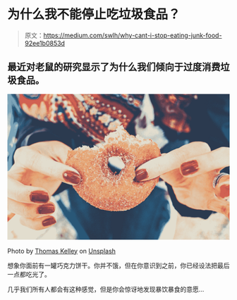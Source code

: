 # 为什么我不能停止吃垃圾食品？

> 原文：<https://medium.com/swlh/why-cant-i-stop-eating-junk-food-92ee1b0853d>

## 最近对老鼠的研究显示了为什么我们倾向于过度消费垃圾食品。

![](img/c2183ed4ac715adf71ce4608098855e5.png)

Photo by [Thomas Kelley](https://unsplash.com/@thkelley?utm_source=medium&utm_medium=referral) on [Unsplash](https://unsplash.com?utm_source=medium&utm_medium=referral)

想象你面前有一罐巧克力饼干。你并不饿，但在你意识到之前，你已经设法把最后一点都吃光了。

几乎我们所有人都会有这种感觉，但是你会惊讶地发现暴饮暴食的意愿…